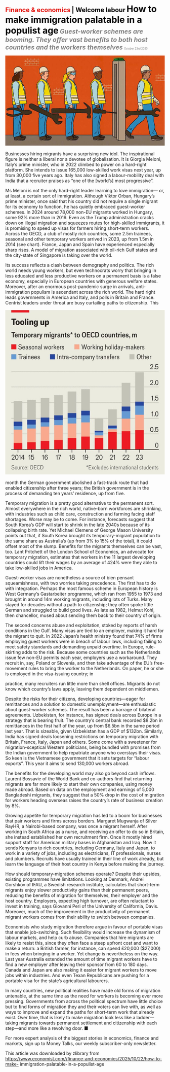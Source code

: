 <span style="color:#E3120B; font-size:14.9pt; font-weight:bold;">Finance & economics</span> <span style="color:#000000; font-size:14.9pt; font-weight:bold;">| Welcome labour</span>
<span style="color:#000000; font-size:21.0pt; font-weight:bold;">How to make immigration palatable in a populist age</span>
<span style="color:#808080; font-size:14.9pt; font-weight:bold; font-style:italic;">Guest-worker schemes are booming. They offer vast benefits to both host countries and the workers themselves</span>
<span style="color:#808080; font-size:6.2pt;">October 23rd 2025</span>

![](../images/054_How_to_make_immigration_palatable_in_a_populist_age/p0232_img01.jpeg)

Businesses hiring migrants have a surprising new idol. The inspirational figure is neither a liberal nor a devotee of globalisation. It is Giorgia Meloni, Italy’s prime minister, who in 2022 climbed to power on a hard-right platform. She intends to issue 165,000 low-skilled work visas next year, up from 30,000 five years ago. Italy has also signed a labour-mobility deal with India that a recruiter praises as “one of the [world’s] most progressive”.

Ms Meloni is not the only hard-right leader learning to love immigration— or, at least, a certain sort of immigration. Although Viktor Orban, Hungary’s prime minister, once said that his country did not require a single migrant for its economy to function, he has quietly embraced guest-worker schemes. In 2024 around 78,000 non-EU migrants worked in Hungary, some 92% more than in 2019. Even as the Trump administration cracks down on illegal migration and squeezes routes for high-skilled immigrants, it is promising to speed up visas for farmers hiring short-term workers. Across the OECD, a club of mostly rich countries, some 2.5m trainees, seasonal and other temporary workers arrived in 2023, up from 1.5m in 2014 (see chart). France, Japan and Spain have experienced especially sharp rises. A model of migration associated with oil-rich Gulf states and the city-state of Singapore is taking over the world.

Its success reflects a clash between demography and politics. The rich world needs young workers, but even technocrats worry that bringing in less educated and less productive workers on a permanent basis is a false economy, especially in European countries with generous welfare states. Moreover, after an enormous post-pandemic surge in arrivals, anti- immigration populism is ascendant across the rich world. The hard right leads governments in America and Italy, and polls in Britain and France. Centrist leaders under threat are busy curtailing paths to citizenship. This

![](../images/054_How_to_make_immigration_palatable_in_a_populist_age/p0233_img01.jpeg)

month the German government abolished a fast-track route that had enabled citizenship after three years; the British government is in the process of demanding ten years’ residence, up from five.

Temporary migration is a pretty good alternative to the permanent sort. Almost everywhere in the rich world, native-born workforces are shrinking, with industries such as child care, construction and farming facing staff shortages. Worse may be to come. For instance, forecasts suggest that South Korea’s GDP will start to shrink in the late 2040s because of its collapsing birth rate. Yet Michael Clemens of George Mason University points out that, if South Korea brought its temporary-migrant population to the same share as Australia’s (up from 3% to 15% of the total), it could offset most of the slump. Benefits for the migrants themselves can be vast, too. Lant Pritchett of the London School of Economics, an advocate for temporary migration, estimates that workers in the 11 largest developing countries could lift their wages by an average of 424% were they able to take low-skilled jobs in America.

Guest-worker visas are nonetheless a source of bien pensant squeamishness, with two worries taking precedence. The first has to do with integration. Perhaps the most famous scheme in European history is West Germany’s Gastarbeiter programme, which ran from 1955 to 1973 and brought in around 14m working migrants, including lots of Turks. Many stayed for decades without a path to citizenship; they often spoke little German and struggled to build good lives. As late as 1982, Helmut Kohl, then chancellor, mused about sending them back to their country of origin.

The second concerns abuse and exploitation, stoked by reports of harsh conditions in the Gulf. Many visas are tied to an employer, making it hard for the migrant to quit. In 2022 Japan’s health ministry found that 74% of firms employing guest workers were in breach of labour laws, including failing to meet safety standards and demanding unpaid overtime. In Europe, rule-skirting adds to the risk. Because some countries such as the Netherlands issue few non-EU permits each year, employers use a workaround. They recruit in, say, Poland or Slovenia, and then take advantage of the EU’s free-movement rules to bring the worker to the Netherlands. On paper, he or she is employed in the visa-issuing country; in

practice, many recruiters run little more than shell offices. Migrants do not know which country’s laws apply, leaving them dependent on middlemen.

Despite the risks for their citizens, developing countries—eager for remittances and a solution to domestic unemployment—are enthusiastic about guest-worker schemes. The result has been a barrage of bilateral agreements. Uzbekistan, for instance, has signed deals across Europe in a strategy that is bearing fruit. The country’s central bank recorded $8.2bn in remittances in the first half of the year, up from $6.5bn in the same period last year. That is sizeable, given Uzbekistan has a GDP of $132bn. Similarly, India has signed deals loosening restrictions on temporary migration with Britain, France, Italy, Japan and others. Some come with a sweetener for migration-sceptical Western politicians, being bundled with promises from the Indian government to help repatriate anyone who overstays their visas. So keen is the Vietnamese government that it sets targets for “labour exports”. This year it aims to send 130,000 workers abroad.

The benefits for the developing world may also go beyond cash inflows. Laurent Bossavie of the World Bank and co-authors find that returning migrants are far more likely to start their own companies, using money made abroad. Based on data on the employment and earnings of 5,000 Bangladeshi migrants, they suggest that a 50% drop in the cost of migration for workers heading overseas raises the country’s rate of business creation by 8%.

Growing appetite for temporary migration has led to a boom for businesses that pair workers and firms across borders. Margaret Mugwanja of Silver RayHR, a Nairobi-based company, was once a migrant herself. After working in South Africa as a nurse, and receiving an offer to do so in Britain, she instead established her own recruitment firm. Once it mostly hired support staff for American military bases in Afghanistan and Iraq. Now it sends Kenyans to rich countries, including Germany, Italy and Japan, to work in a variety of jobs, including as electricians, IT professionals, nurses and plumbers. Recruits have usually trained in their line of work already, but learn the language of their host country in Kenya before making the journey.

How should temporary-migration schemes operate? Despite their upsides, existing programmes have limitations. Looking at Denmark, Andrei Gorshkov of IFAU, a Swedish research institute, calculates that short-term migrants enjoy slower productivity gains than their permanent peers, reducing the benefits of migration for themselves, their employer and the host country. Employers, expecting high turnover, are often reluctant to invest in training, says Giovanni Peri of the University of California, Davis. Moreover, much of the improvement in the productivity of permanent migrant workers comes from their ability to switch between companies.

Economists who study migration therefore argue in favour of portable visas that enable job-switching. Such flexibility would increase the dynamism of labour markets, and help curb abuse. Companies that hire migrants are likely to resist this, since they often face a steep upfront cost and want to make a return: a British farmer, for instance, can spend £20,000 ($27,000) in fees when bringing in a worker. Yet change is nevertheless on the way. Last year Australia extended the amount of time migrant workers have to find a new employer after leaving their sponsor from 60 to 180 days. Canada and Japan are also making it easier for migrant workers to move jobs within industries. And even Texan Republicans are pushing for a portable visa for the state’s agricultural labourers.

In many countries, new political realities have made old forms of migration untenable, at the same time as the need for workers is becoming ever more pressing. Governments from across the political spectrum have little choice but to find forms of migration they and their voters can live with, as well as ways to improve and expand the paths for short-term work that already exist. Over time, that is likely to make migration look less like a ladder—taking migrants towards permanent settlement and citizenship with each step—and more like a revolving door. ■

For more expert analysis of the biggest stories in economics, finance and markets, sign up to Money Talks, our weekly subscriber-only newsletter.

This article was downloaded by zlibrary from https://www.economist.com//finance-and-economics/2025/10/22/how-to-make- immigration-palatable-in-a-populist-age